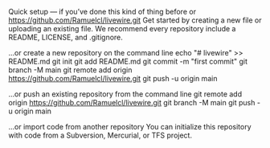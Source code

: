 Quick setup — if you’ve done this kind of thing before
or	
https://github.com/Ramuelcl/livewire.git
Get started by creating a new file or uploading an existing file. We recommend every repository include a README, LICENSE, and .gitignore.


…or create a new repository on the command line
echo "# livewire" >> README.md
git init
git add README.md
git commit -m "first commit"
git branch -M main
git remote add origin https://github.com/Ramuelcl/livewire.git
git push -u origin main


…or push an existing repository from the command line
git remote add origin https://github.com/Ramuelcl/livewire.git
git branch -M main
git push -u origin main


…or import code from another repository
You can initialize this repository with code from a Subversion, Mercurial, or TFS project.
